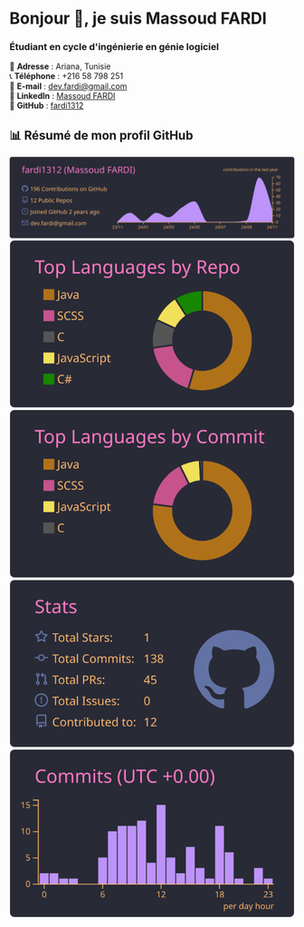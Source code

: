 # Bonjour 👋, je suis Massoud FARDI

### Étudiant en cycle d'ingénierie en génie logiciel

📍 **Adresse** : Ariana, Tunisie  
📞 **Téléphone** : +216 58 798 251  
📧 **E-mail** : [dev.fardi@gmail.com](mailto:dev.fardi@gmail.com)  
🔗 **LinkedIn** : [Massoud FARDI](https://www.linkedin.com/in/massoudfardi)  
🔗 **GitHub** : [fardi1312](https://github.com/fardi1312) 

## 📊 **Résumé de mon profil GitHub**


[![](https://raw.githubusercontent.com/fardi1312/fardi1312/master/profile-summary-card-output/dracula/0-profile-details.svg)](https://github.com/vn7n24fzkq/github-profile-summary-cards)
[![](https://raw.githubusercontent.com/fardi1312/fardi1312/master/profile-summary-card-output/dracula/1-repos-per-language.svg)](https://github.com/vn7n24fzkq/github-profile-summary-cards)
[![](https://raw.githubusercontent.com/fardi1312/fardi1312/master/profile-summary-card-output/dracula/2-most-commit-language.svg)](https://github.com/vn7n24fzkq/github-profile-summary-cards)
[![](https://raw.githubusercontent.com/fardi1312/fardi1312/master/profile-summary-card-output/dracula/3-stats.svg)](https://github.com/vn7n24fzkq/github-profile-summary-cards)
[![](https://raw.githubusercontent.com/fardi1312/fardi1312/master/profile-summary-card-output/dracula/4-productive-time.svg)](https://github.com/vn7n24fzkq/github-profile-summary-cards)
